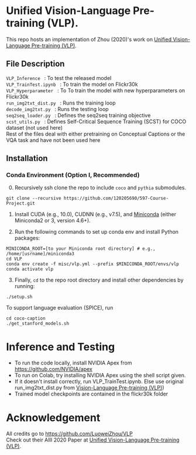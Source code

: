 # Unified Vision-Language Pre-training (VLP).
This repo hosts an implementation of Zhou (2020)'s work on [Unified Vision-Language Pre-training (VLP)](https://arxiv.org/pdf/1909.11059.pdf).
## File Description

```VLP_Inference ``` :  To test the released model <br>
```VLP_TrainTest.ipynb ``` :  To train the model on Flickr30k <br>
```VLP_Hyperparameter ``` :  To To train the model with new hyperparameters on Flickr30k <br>
```run_img2txt_dist.py ``` :  Runs the training loop <br>
```decode_img2txt.py ``` :  Runs the testing loop <br>
```seq2seq_loader.py ``` :  Defines the seq2seq training objective <br>
```scst_utils.py ``` :  Defines Self-Critical Sequence Training (SCST) for COCO dataset (not used here) <br>
Rest of the files deal with either pretraining on Conceptual Captions or the VQA task and have not been used here <br>

## Installation
### Conda Environment (Option I, Recommended)
0) Recursively ssh clone the repo to include `coco` and `pythia` submodules.
```
git clone --recursive https://github.com/120205690/597-Course-Project.git
```

1) Install CUDA (e.g., 10.0), CUDNN (e.g., v7.5), and [Miniconda](https://docs.conda.io/en/latest/miniconda.html) (either Miniconda2 or 3, version 4.6+).

2) Run the following commands to set up conda env and install Python packages:

```
MINICONDA_ROOT=[to your Miniconda root directory] # e.g., /home/[usrname]/miniconda3
cd VLP
conda env create -f misc/vlp.yml --prefix $MINICONDA_ROOT/envs/vlp
conda activate vlp
```

3) Finally, `cd` to the repo root directory and install other dependencies by running:
```
./setup.sh
```
To support language evaluation (SPICE), run
```
cd coco-caption
./get_stanford_models.sh
```


# Inference and Testing

* To run the code locally, install NVIDIA Apex from https://github.com/NVIDIA/apex <br>
* To run on Colab, try installing NVIDIA Apex using the shell script given. <br>
* If it doesn't install correctly, run VLP_TrainTest.ipynb. Else use original run_img2txt_dist.py from  [Vision-Language Pre-training (VLP)](https://github.com/LuoweiZhou/VLP)) <br>
* Trained model checkpoints are contained in the flickr30k folder <br>

# Acknowledgement

All credits go to https://github.com/LuoweiZhou/VLP <br>
Check out their AIII 2020 Paper at [Unified Vision-Language Pre-training (VLP)](https://arxiv.org/pdf/1909.11059.pdf).
